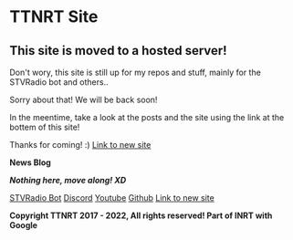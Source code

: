 # TTNRT Site
## This site is moved to a hosted server!

Don't wory, this site is still up for my repos and stuff, mainly for the STVRadio bot and others..

Sorry about that! We will be back soon!

In the meentime, take a look at the posts and the site using the link at the bottem of this site!

Thanks for coming! :)
[Link to new site](http://ttforums.sytes.net/)


**News Blog**

_**Nothing here, move along! XD**_


[STVRadio Bot](https://github.com/ShaunTheVyonder2008/STVRadio)
[Discord](https://discord.com/invite/ghcf3M5Xnq)
[Youtube](https://www.youtube.com/c/STV2008Studios/featured)
[Github](https://github.com/ShaunTheVyonder2008)
[Link to new site](http://ttforums.sytes.net/)




**Copyright TTNRT 2017 - 2022, All rights reserved! Part of INRT with Google**
